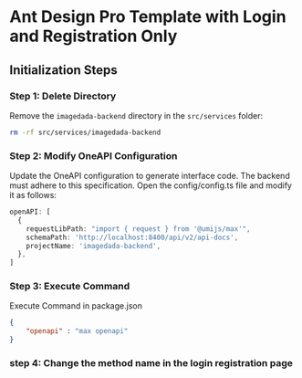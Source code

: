 # Ant Design Pro Template with Login and Registration Only
## Initialization Steps
### Step 1: Delete Directory

Remove the `imagedada-backend` directory in the `src/services` folder:
```bash
rm -rf src/services/imagedada-backend
```

### Step 2: Modify OneAPI Configuration

Update the OneAPI configuration to generate interface code. The backend must adhere to this specification.
Open the config/config.ts file and modify it as follows:
```ts
openAPI: [
  {
    requestLibPath: "import { request } from '@umijs/max'",
    schemaPath: 'http://localhost:8400/api/v2/api-docs',
    projectName: 'imagedada-backend',
  },
]
```

### Step 3: Execute Command

Execute Command in package.json
```json
{
    "openapi" : "max openapi"
}
```

### step 4: Change the method name in the login registration page

